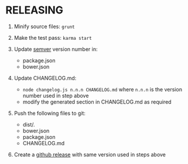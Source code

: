 RELEASING
============

1. Minify source files: `grunt`

2. Make the test pass: `karma start`

3. Update [semver](http://semver.org/) version number in:
    - package.json
    - bower.json

4. Update CHANGELOG.md: 
    - `node changelog.js n.n.n CHANGELOG.md` where `n.n.n` is the version number used in step above
    - modify the generated section in CHANGELOG.md as required

5. Push the following files to git:
    - dist/*.*
    - bower.json 
    - package.json
    - CHANGELOG.md

6. Create a [github release](https://help.github.com/articles/creating-releases/) with same version used in steps above
